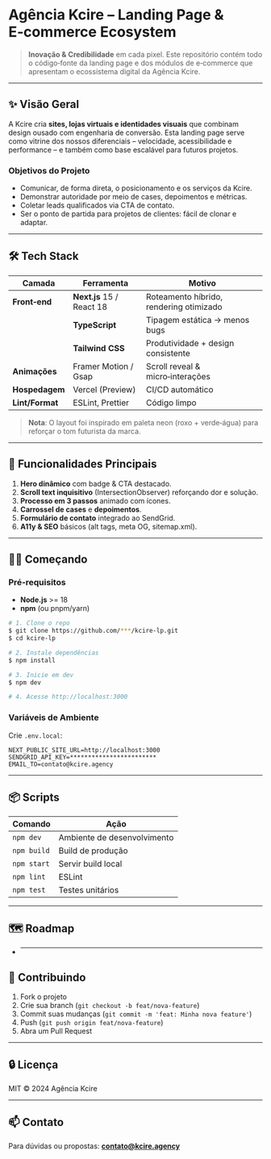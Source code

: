 # Agência Kcire – Landing Page & E‑commerce Ecosystem

> **Inovação & Credibilidade** em cada pixel. Este repositório contém todo o código‑fonte da landing page e dos módulos de e‑commerce que apresentam o ecossistema digital da Agência Kcire.

---

## ✨ Visão Geral

A Kcire cria **sites, lojas virtuais e identidades visuais** que combinam design ousado com engenharia de conversão. Esta landing page serve como vitrine dos nossos diferenciais – velocidade, acessibilidade e performance – e também como base escalável para futuros projetos.

### Objetivos do Projeto

- Comunicar, de forma direta, o posicionamento e os serviços da Kcire.
- Demonstrar autoridade por meio de cases, depoimentos e métricas.
- Coletar leads qualificados via CTA de contato.
- Ser o ponto de partida para projetos de clientes: fácil de clonar e adaptar.

---

## 🛠️ Tech Stack

| Camada          | Ferramenta                | Motivo                                  |
| --------------- | ------------------------- | --------------------------------------- |
| **Front‑end**   | **Next.js** 15 / React 18 | Roteamento híbrido, rendering otimizado |
|                 | **TypeScript**            | Tipagem estática → menos bugs           |
|                 | **Tailwind CSS**          | Produtividade + design consistente      |
| **Animações**   | Framer Motion / Gsap      | Scroll reveal & micro‑interações        |
| **Hospedagem**  | Vercel (Preview)          | CI/CD automático                        |
| **Lint/Format** | ESLint, Prettier          | Código limpo                            |

> **Nota**: O layout foi inspirado em paleta neon (roxo + verde‑água) para reforçar o tom futurista da marca.

---

## 🚀 Funcionalidades Principais

1. **Hero dinâmico** com badge & CTA destacado.
2. **Scroll text inquisitivo** (IntersectionObserver) reforçando dor e solução.
3. **Processo em 3 passos** animado com ícones.
4. **Carrossel de cases** e **depoimentos**.
5. **Formulário de contato** integrado ao SendGrid.
6. **A11y & SEO** básicos (alt tags, meta OG, sitemap.xml).

---

## 🏃‍♂️ Começando

### Pré‑requisitos

- **Node.js** >= 18
- **npm** (ou pnpm/yarn)

```bash
# 1. Clone o repo
$ git clone https://github.com/***/kcire-lp.git
$ cd kcire-lp

# 2. Instale dependências
$ npm install

# 3. Inicie em dev
$ npm dev

# 4. Acesse http://localhost:3000
```

### Variáveis de Ambiente

Crie `.env.local`:

```
NEXT_PUBLIC_SITE_URL=http://localhost:3000
SENDGRID_API_KEY=************************
EMAIL_TO=contato@kcire.agency
```

---

## 📦 Scripts

| Comando     | Ação                        |
| ----------- | --------------------------- |
| `npm dev`   | Ambiente de desenvolvimento |
| `npm build` | Build de produção           |
| `npm start` | Servir build local          |
| `npm lint`  | ESLint                      |
| `npm test`  | Testes unitários            |

---

## 🗺️ Roadmap

- ***

## 🤝 Contribuindo

1. Fork o projeto
2. Crie sua branch (`git checkout -b feat/nova-feature`)
3. Commit suas mudanças (`git commit -m 'feat: Minha nova feature'`)
4. Push (`git push origin feat/nova-feature`)
5. Abra um Pull Request

---

## 🔒 Licença

MIT © 2024 Agência Kcire

---

## 📫 Contato

Para dúvidas ou propostas: **[contato@kcire.agency](mailto:contato@kcire.agency)**
